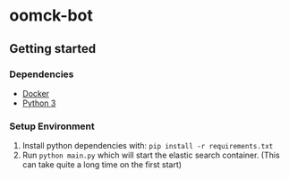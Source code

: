 # oomck-bot

## Getting started

### Dependencies

- [Docker](https://www.docker.com/get-started)
- [Python 3](https://www.python.org/downloads/)

### Setup Environment

1. Install python dependencies with: `pip install -r requirements.txt`
2. Run `python main.py` which will start the elastic search container. (This can take quite a long time on the first start)
